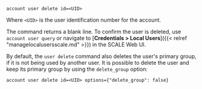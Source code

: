 ---
---

```
account user delete id=<UID>
```

Where `<UID>` is the user identification number for the account.

The command returns a blank line.
To confirm the user is deleted, use `account user query` or navigate to [**Credentials > Local Users**]({{< relref "managelocalusersscale.md" >}}) in the SCALE Web UI.

By default, the `user delete` command also deletes the user's primary group, if it is not being used by another user.
It is possible to delete the user and keep its primary group by using the `delete_group` option:

```
account user delete id=<UID> options={"delete_group": false}
```
